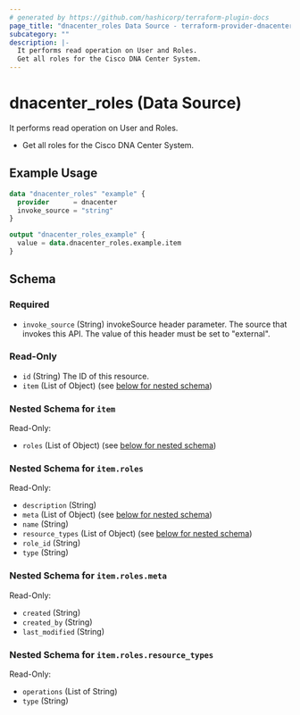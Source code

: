 ```yaml
---
# generated by https://github.com/hashicorp/terraform-plugin-docs
page_title: "dnacenter_roles Data Source - terraform-provider-dnacenter"
subcategory: ""
description: |-
  It performs read operation on User and Roles.
  Get all roles for the Cisco DNA Center System.
---
```


# dnacenter_roles (Data Source)

It performs read operation on User and Roles.

- Get all roles for the Cisco DNA Center System.

## Example Usage

```terraform
data "dnacenter_roles" "example" {
  provider      = dnacenter
  invoke_source = "string"
}

output "dnacenter_roles_example" {
  value = data.dnacenter_roles.example.item
}
```

<!-- schema generated by tfplugindocs -->
## Schema

### Required

- `invoke_source` (String) invokeSource header parameter. The source that invokes this API. The value of this header must be set to "external".

### Read-Only

- `id` (String) The ID of this resource.
- `item` (List of Object) (see [below for nested schema](#nestedatt--item))

<a id="nestedatt--item"></a>
### Nested Schema for `item`

Read-Only:

- `roles` (List of Object) (see [below for nested schema](#nestedobjatt--item--roles))

<a id="nestedobjatt--item--roles"></a>
### Nested Schema for `item.roles`

Read-Only:

- `description` (String)
- `meta` (List of Object) (see [below for nested schema](#nestedobjatt--item--roles--meta))
- `name` (String)
- `resource_types` (List of Object) (see [below for nested schema](#nestedobjatt--item--roles--resource_types))
- `role_id` (String)
- `type` (String)

<a id="nestedobjatt--item--roles--meta"></a>
### Nested Schema for `item.roles.meta`

Read-Only:

- `created` (String)
- `created_by` (String)
- `last_modified` (String)


<a id="nestedobjatt--item--roles--resource_types"></a>
### Nested Schema for `item.roles.resource_types`

Read-Only:

- `operations` (List of String)
- `type` (String)
